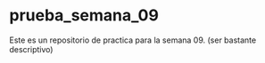 # prueba_semana_09
Este es un repositorio de practica para la semana 09. (ser bastante descriptivo)
